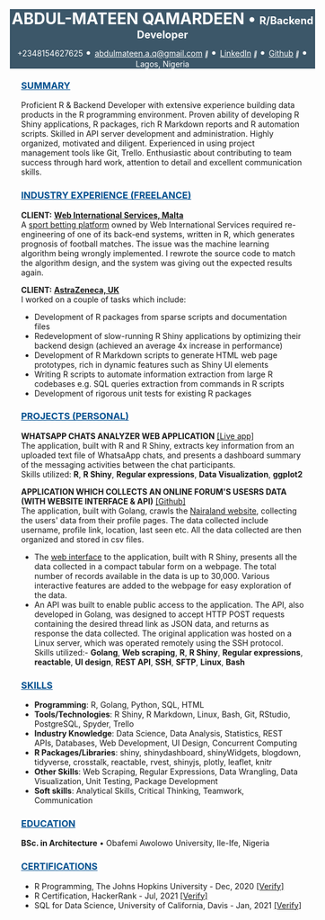 <link rel="stylesheet" href="https://cdnjs.cloudflare.com/ajax/libs/font-awesome/4.7.0/css/font-awesome.min.css">

<div>
<div style = "background-color:#3C5769; color:white; margin:-20px">
<h1>
<center>
<span style = 'color: white'>ABDUL-MATEEN QAMARDEEN</span>
<span style = 'color: white'> &#x2022 </span>
<span style = 'font-size: 65%;color:white'>R/Backend Developer</span>
</center/>
</h1>

<!-- <hr style = "background-color:gray;border-width:0;height:2px"> -->

<div style="text-align:center; margin-top:-10px; color:white">
+2348154627625
<span style = 'color: white; font-size:20px'> &#x2022 </span>
<a href="mailto:abdulmateen.a.q@gmail.com" style='color:white'>abdulmateen.a.q@gmail.com</a>
<i style="font-size:10px" class="fa">&#xf08e</i>
<span style = 'color: white; font-size:20px'> &#x2022 </span>
<a href="https://www.linkedin.com/in/abdulmateenqamardeen/" style='color:white'>LinkedIn</a>
<i style="font-size:10px" class="fa">&#xf08e</i>
<span style = 'color: white; font-size:20px'> &#x2022 </span>
<a href="https://github.com/DISCRETEboi/" style='color:white'>Github</a>
<i style="font-size:10px" class="fa">&#xf08e</i>
<span style = 'color: white; font-size:20px'> &#x2022 </span>
Lagos, Nigeria
</div>
</div>

<br />

<h3><u span style = 'color: #005090'>SUMMARY</u></h3>

Proficient R & Backend Developer with extensive experience building data products in the R programming environment. Proven ability of developing R Shiny applications, R packages, rich R Markdown reports and R automation scripts. Skilled in API server development and administration. Highly organized, motivated and diligent. Experienced in using project management tools like Git, Trello. Enthusiastic about contributing to team success through hard work, attention to detail and excellent communication skills.

<h3><u style = 'color:#005090'>INDUSTRY EXPERIENCE (FREELANCE)</u></h3>

**CLIENT:** [**Web International Services, Malta**](https://www.wis-ltd.net/)  
A [sport betting platform](https://www.thepunterspage.com/kickform/) owned by Web International Services required re-engineering of one of its back-end systems, written in R, which generates prognosis of football matches. The issue was the machine learning algorithm being wrongly implemented. I rewrote the source code to match the algorithm design, and the system was giving out the expected results again.

**CLIENT:** [**AstraZeneca, UK**](https://www.astrazeneca.com/)  
I worked on a couple of tasks which include:  
- Development of R packages from sparse scripts and documentation files  
- Redevelopment of slow-running R Shiny applications by optimizing their backend design (achieved an average 4x increase in performance)  
- Development of R Markdown scripts to generate HTML web page prototypes, rich in dynamic features such as Shiny UI elements  
- Writing R scripts to automate information extraction from large R codebases e.g. SQL queries extraction from commands in R scripts  
- Development of rigorous unit tests for existing R packages  

<h3><u span style = 'color: #005090'>PROJECTS (PERSONAL)</u></h3>

<b>WHATSAPP CHATS ANALYZER WEB APPLICATION</b>
[[Live app]](https://mateen-a-q.shinyapps.io/whatsapp-chats-breakdown/)  
The application, built with R and R Shiny, extracts key information from an uploaded text file of WhatsaApp chats, and presents a dashboard summary of the messaging activities between the chat participants.  
Skills utilized: **R**, **R Shiny**, **Regular expressions**, **Data Visualization**, **ggplot2**

<b>APPLICATION WHICH COLLECTS AN ONLINE FORUM'S USESRS DATA (WITH WEBSITE INTERFACE & API)</b>
[[Github]](https://github.com/DISCRETEboi/nairaland-data-scrape)  
The application, built with Golang, crawls the [Nairaland website](https://www.nairaland.com/), collecting the users' data from their profile pages. The data collected include username, profile link, location, last seen etc. All the data collected are then organized and stored in csv files.  
* The [web interface](https://mateen-a-q.shinyapps.io/nairalanddata/) to the application, built with R Shiny, presents all the data collected in a compact tabular form on a webpage. The total number of records available in the data is up to 30,000. Various interactive features are added to the webpage for easy exploration of the data.  
* An API was built to enable public access to the application. The API, also developed in Golang, was designed to accept HTTP POST requests containing the desired thread link as JSON data, and returns as response the data collected. The original application was hosted on a Linux server, which was operated remotely using the SSH protocol.  
Skills utilized:- **Golang**, **Web scraping**, **R**, **R Shiny**, **Regular expressions**, **reactable**, **UI design**, **REST API**, **SSH**, **SFTP**, **Linux**, **Bash**

<h3><u span style = 'color: #005090'>SKILLS</u></h3>

<ul>
<li><b>Programming</b>: R, Golang, Python, SQL, HTML</li>
<li><b>Tools/Technologies</b>: R Shiny, R Markdown, Linux, Bash, Git, RStudio, PostgreSQL, Spyder, Trello</li>
<li><b>Industry Knowledge</b>: Data Science, Data Analysis, Statistics, REST APIs, Databases, Web Development, UI Design, Concurrent Computing</li>
<li><b>R Packages/Libraries</b>: shiny, shinydashboard, shinyWidgets, blogdown, tidyverse, crosstalk, reactable, rvest, shinyjs, plotly, leaflet, knitr</li>
<li><b>Other Skills</b>: Web Scraping, Regular Expressions, Data Wrangling, Data Visualization, Unit Testing, Package Development</li>
<li><b>Soft skills</b>: Analytical Skills, Critical Thinking, Teamwork, Communication</li>
</ul>

<h3><u span style = 'color: #005090'>EDUCATION</u></h3>

<div>
<b>BSc. in Architecture</b>
&#x2022
Obafemi Awolowo University, Ile-Ife, Nigeria
</div>

<h3><u span style = 'color: #005090'>CERTIFICATIONS</u></h3>

- R Programming, The Johns Hopkins University - Dec, 2020 [[Verify]](https://www.coursera.org/account/accomplishments/verify/E2AF2R632Z2S?utm_source%3Dandroid%26utm_medium%3Dcertificate%26utm_content%3Dcert_image%26utm_campaign%3Dsharing_cta%26utm_product%3Dcourse)
- R Certification, HackerRank - Jul, 2021 [[Verify]](https://www.hackerrank.com/certificates/f8006c3f3635)
- SQL for Data Science, University of California, Davis - Jan, 2021 [[Verify]](https://www.coursera.org/account/accomplishments/verify/D6XQBUEZ4YR6?utm_source%3Dandroid%26utm_medium%3Dcertificate%26utm_content%3Dcert_image%26utm_campaign%3Dsharing_cta%26utm_product%3Dcourse)

